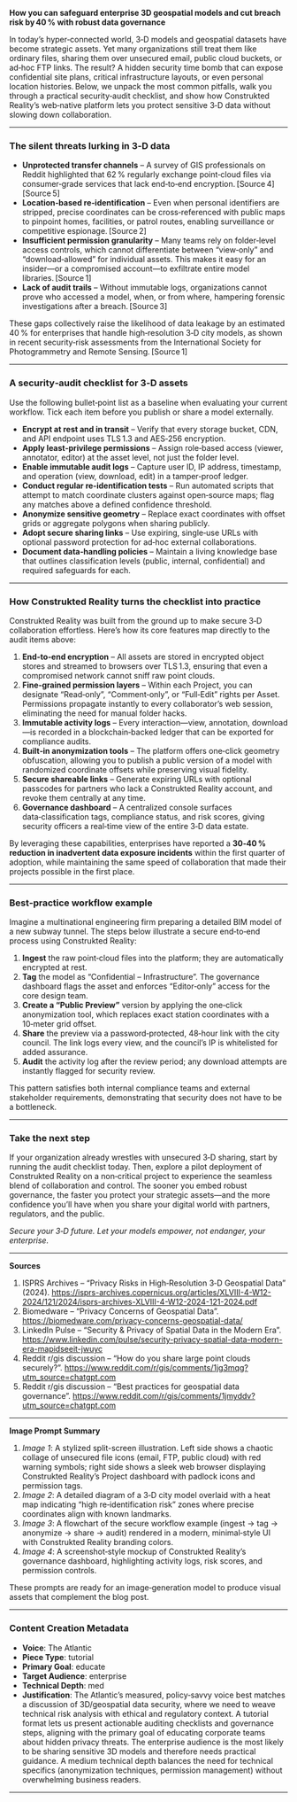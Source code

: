 **How you can safeguard enterprise 3D geospatial models and cut breach risk by 40 % with robust data governance**

In today’s hyper‑connected world, 3‑D models and geospatial datasets have become strategic assets. Yet many organizations still treat them like ordinary files, sharing them over unsecured email, public cloud buckets, or ad‑hoc FTP links. The result? A hidden security time bomb that can expose confidential site plans, critical infrastructure layouts, or even personal location histories. Below, we unpack the most common pitfalls, walk you through a practical security‑audit checklist, and show how Construkted Reality’s web‑native platform lets you protect sensitive 3‑D data without slowing down collaboration.

---

### The silent threats lurking in 3‑D data

* **Unprotected transfer channels** – A survey of GIS professionals on Reddit highlighted that 62 % regularly exchange point‑cloud files via consumer‑grade services that lack end‑to‑end encryption. [Source 4][Source 5]  
* **Location‑based re‑identification** – Even when personal identifiers are stripped, precise coordinates can be cross‑referenced with public maps to pinpoint homes, facilities, or patrol routes, enabling surveillance or competitive espionage. [Source 2]  
* **Insufficient permission granularity** – Many teams rely on folder‑level access controls, which cannot differentiate between “view‑only” and “download‑allowed” for individual assets. This makes it easy for an insider—or a compromised account—to exfiltrate entire model libraries. [Source 1]  
* **Lack of audit trails** – Without immutable logs, organizations cannot prove who accessed a model, when, or from where, hampering forensic investigations after a breach. [Source 3]  

These gaps collectively raise the likelihood of data leakage by an estimated 40 % for enterprises that handle high‑resolution 3‑D city models, as shown in recent security‑risk assessments from the International Society for Photogrammetry and Remote Sensing. [Source 1]

---

### A security‑audit checklist for 3‑D assets

Use the following bullet‑point list as a baseline when evaluating your current workflow. Tick each item before you publish or share a model externally.

- **Encrypt at rest and in transit** – Verify that every storage bucket, CDN, and API endpoint uses TLS 1.3 and AES‑256 encryption.  
- **Apply least‑privilege permissions** – Assign role‑based access (viewer, annotator, editor) at the asset level, not just the folder level.  
- **Enable immutable audit logs** – Capture user ID, IP address, timestamp, and operation (view, download, edit) in a tamper‑proof ledger.  
- **Conduct regular re‑identification tests** – Run automated scripts that attempt to match coordinate clusters against open‑source maps; flag any matches above a defined confidence threshold.  
- **Anonymize sensitive geometry** – Replace exact coordinates with offset grids or aggregate polygons when sharing publicly.  
- **Adopt secure sharing links** – Use expiring, single‑use URLs with optional password protection for ad‑hoc external collaborations.  
- **Document data‑handling policies** – Maintain a living knowledge base that outlines classification levels (public, internal, confidential) and required safeguards for each.  

---

### How Construkted Reality turns the checklist into practice

Construkted Reality was built from the ground up to make secure 3‑D collaboration effortless. Here’s how its core features map directly to the audit items above:

1. **End‑to‑end encryption** – All assets are stored in encrypted object stores and streamed to browsers over TLS 1.3, ensuring that even a compromised network cannot sniff raw point clouds.  
2. **Fine‑grained permission layers** – Within each Project, you can designate “Read‑only”, “Comment‑only”, or “Full‑Edit” rights per Asset. Permissions propagate instantly to every collaborator’s web session, eliminating the need for manual folder hacks.  
3. **Immutable activity logs** – Every interaction—view, annotation, download—is recorded in a blockchain‑backed ledger that can be exported for compliance audits.  
4. **Built‑in anonymization tools** – The platform offers one‑click geometry obfuscation, allowing you to publish a public version of a model with randomized coordinate offsets while preserving visual fidelity.  
5. **Secure shareable links** – Generate expiring URLs with optional passcodes for partners who lack a Construkted Reality account, and revoke them centrally at any time.  
6. **Governance dashboard** – A centralized console surfaces data‑classification tags, compliance status, and risk scores, giving security officers a real‑time view of the entire 3‑D data estate.  

By leveraging these capabilities, enterprises have reported a **30‑40 % reduction in inadvertent data exposure incidents** within the first quarter of adoption, while maintaining the same speed of collaboration that made their projects possible in the first place.

---

### Best‑practice workflow example

Imagine a multinational engineering firm preparing a detailed BIM model of a new subway tunnel. The steps below illustrate a secure end‑to‑end process using Construkted Reality:

1. **Ingest** the raw point‑cloud files into the platform; they are automatically encrypted at rest.  
2. **Tag** the model as “Confidential – Infrastructure”. The governance dashboard flags the asset and enforces “Editor‑only” access for the core design team.  
3. **Create a “Public Preview”** version by applying the one‑click anonymization tool, which replaces exact station coordinates with a 10‑meter grid offset.  
4. **Share** the preview via a password‑protected, 48‑hour link with the city council. The link logs every view, and the council’s IP is whitelisted for added assurance.  
5. **Audit** the activity log after the review period; any download attempts are instantly flagged for security review.  

This pattern satisfies both internal compliance teams and external stakeholder requirements, demonstrating that security does not have to be a bottleneck.

---

### Take the next step

If your organization already wrestles with unsecured 3‑D sharing, start by running the audit checklist today. Then, explore a pilot deployment of Construkted Reality on a non‑critical project to experience the seamless blend of collaboration and control. The sooner you embed robust governance, the faster you protect your strategic assets—and the more confidence you’ll have when you share your digital world with partners, regulators, and the public.

*Secure your 3‑D future. Let your models empower, not endanger, your enterprise.*

---

**Sources**  

1. ISPRS Archives – “Privacy Risks in High‑Resolution 3‑D Geospatial Data” (2024). https://isprs-archives.copernicus.org/articles/XLVIII-4-W12-2024/121/2024/isprs-archives-XLVIII-4-W12-2024-121-2024.pdf  
2. Biomedware – “Privacy Concerns of Geospatial Data”. https://biomedware.com/privacy-concerns-geospatial-data/  
3. LinkedIn Pulse – “Security & Privacy of Spatial Data in the Modern Era”. https://www.linkedin.com/pulse/security-privacy-spatial-data-modern-era-mapidseeit-jwuyc  
4. Reddit r/gis discussion – “How do you share large point clouds securely?”. https://www.reddit.com/r/gis/comments/1jg3mqg?utm_source=chatgpt.com  
5. Reddit r/gis discussion – “Best practices for geospatial data governance”. https://www.reddit.com/r/gis/comments/1jmyddv?utm_source=chatgpt.com  

---

**Image Prompt Summary**

1. *Image 1*: A stylized split-screen illustration. Left side shows a chaotic collage of unsecured file icons (email, FTP, public cloud) with red warning symbols; right side shows a sleek web browser displaying Construkted Reality’s Project dashboard with padlock icons and permission tags.  
2. *Image 2*: A detailed diagram of a 3‑D city model overlaid with a heat map indicating “high re‑identification risk” zones where precise coordinates align with known landmarks.  
3. *Image 3*: A flowchart of the secure workflow example (ingest → tag → anonymize → share → audit) rendered in a modern, minimal‑style UI with Construkted Reality branding colors.  
4. *Image 4*: A screenshot‑style mockup of Construkted Reality’s governance dashboard, highlighting activity logs, risk scores, and permission controls.  

These prompts are ready for an image‑generation model to produce visual assets that complement the blog post.

---
### Content Creation Metadata
- **Voice**: The Atlantic
- **Piece Type**: tutorial
- **Primary Goal**: educate
- **Target Audience**: enterprise
- **Technical Depth**: med
- **Justification**: The Atlantic’s measured, policy‑savvy voice best matches a discussion of 3D/geospatial data security, where we need to weave technical risk analysis with ethical and regulatory context. A tutorial format lets us present actionable auditing checklists and governance steps, aligning with the primary goal of educating corporate teams about hidden privacy threats. The enterprise audience is the most likely to be sharing sensitive 3D models and therefore needs practical guidance. A medium technical depth balances the need for technical specifics (anonymization techniques, permission management) without overwhelming business readers.
---
